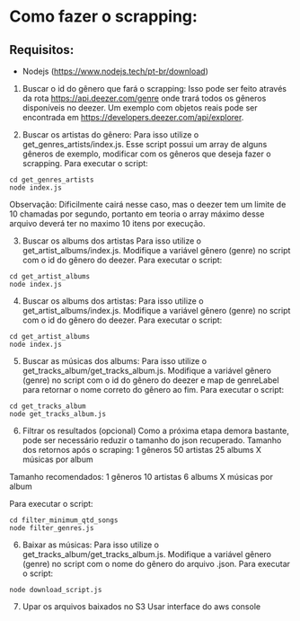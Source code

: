 # Como fazer o scrapping:

## Requisitos:
- Nodejs (https://www.nodejs.tech/pt-br/download)

1. Buscar o id do gênero que fará o scrapping:
Isso pode ser feito através da rota https://api.deezer.com/genre onde trará todos os gêneros disponíveis no deezer. Um exemplo com objetos reais pode ser encontrada em https://developers.deezer.com/api/explorer.

2. Buscar os artistas do gênero:
Para isso utilize o get_genres_artists/index.js. Esse script possui um array de alguns gêneros de exemplo, modificar com os gêneros que deseja fazer o scrapping.
Para executar o script:
```
cd get_genres_artists
node index.js
```

Observação: Dificilmente cairá nesse caso, mas o deezer tem um limite de 10 chamadas por segundo, portanto em teoria o array máximo desse arquivo deverá ter no maximo 10 itens por execução.

3. Buscar os albums dos artistas
Para isso utilize o get_artist_albums/index.js. Modifique a variável gênero (genre) no script com o id do gênero do deezer.
Para executar o script:
```
cd get_artist_albums
node index.js
```

4. Buscar os albums dos artistas:
Para isso utilize o get_artist_albums/index.js. Modifique a variável gênero (genre) no script com o id do gênero do deezer.
Para executar o script:
```
cd get_artist_albums
node index.js
```

5. Buscar as músicas dos albums:
Para isso utilize o get_tracks_album/get_tracks_album.js. Modifique a variável gênero (genre) no script com o id do gênero do deezer e map de genreLabel para retornar o nome correto do gênero ao fim. 
Para executar o script:
```
cd get_tracks_album
node get_tracks_album.js
```

6. Filtrar os resultados (opcional)
Como a próxima etapa demora bastante, pode ser necessário reduzir o tamanho do json recuperado. 
Tamanho dos retornos após o scraping:
1 gêneros
50 artistas
25 albums
X músicas por album

Tamanho recomendados:
1 gêneros
10 artistas
6 albums
X músicas por album

Para executar o script:
```
cd filter_minimum_qtd_songs
node filter_genres.js
```

6. Baixar as músicas:
Para isso utilize o get_tracks_album/get_tracks_album.js. Modifique a variável gênero (genre) no script com o nome do gênero do arquivo .json.
Para executar o script:
```
node download_script.js
```

7. Upar os arquivos baixados no S3
Usar interface do aws console

